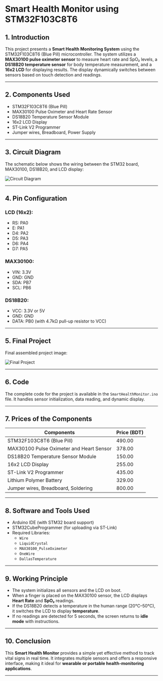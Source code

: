 # Smart Health Monitor using STM32F103C8T6

## 1. Introduction

This project presents a **Smart Health Monitoring System** using the STM32F103C8T6 (Blue Pill) microcontroller. The system utilizes a **MAX30100 pulse oximeter sensor** to measure heart rate and SpO₂ levels, a **DS18B20 temperature sensor** for body temperature measurement, and a **16x2 LCD** for displaying results. The display dynamically switches between sensors based on touch detection and readings.

---

## 2. Components Used

- STM32F103C8T6 (Blue Pill)
- MAX30100 Pulse Oximeter and Heart Rate Sensor
- DS18B20 Temperature Sensor Module
- 16x2 LCD Display
- ST-Link V2 Programmer
- Jumper wires, Breadboard, Power Supply

---

## 3. Circuit Diagram

The schematic below shows the wiring between the STM32 board, MAX30100, DS18B20, and LCD display:

![Circuit Diagram](https://i.postimg.cc/3NJwPWTV/Screenshot-2025-04-21-223348.png)

---

## 4. Pin Configuration

### LCD (16x2):
- RS: PA0  
- E: PA1  
- D4: PA2  
- D5: PA3  
- D6: PA4  
- D7: PA5  

### MAX30100:
- VIN: 3.3V  
- GND: GND  
- SDA: PB7  
- SCL: PB6  

### DS18B20:
- VCC: 3.3V or 5V  
- GND: GND  
- DATA: PB0 (with 4.7kΩ pull-up resistor to VCC)

---

## 5. Final Project

Final assembled project image:

![Final Project](https://i.postimg.cc/VvSxrcB5/Whats-App-Image-2025-04-22-at-21-44-57-c6466bb7.jpg)

---

## 6. Code

The complete code for the project is available in the `SmartHealthMonitor.ino` file. It handles sensor initialization, data reading, and dynamic display.

---

## 7. Prices of the Components

| Components                                | Price (BDT) |
|-------------------------------------------|-------------|
| STM32F103C8T6 (Blue Pill)                 | 490.00      |
| MAX30100 Pulse Oximeter and Heart Sensor | 378.00      |
| DS18B20 Temperature Sensor Module         | 150.00      |
| 16x2 LCD Display                          | 255.00      |
| ST-Link V2 Programmer                     | 435.00      |
| Lithium Polymer Battery                   | 329.00      |
| Jumper wires, Breadboard, Soldering       | 800.00      |

---

## 8. Software and Tools Used

- Arduino IDE (with STM32 board support)
- STM32CubeProgrammer (for uploading via ST-Link)
- Required Libraries:
  - `Wire`
  - `LiquidCrystal`
  - `MAX30100_PulseOximeter`
  - `OneWire`
  - `DallasTemperature`

---

## 9. Working Principle

- The system initializes all sensors and the LCD on boot.
- When a finger is placed on the MAX30100 sensor, the LCD displays **Heart Rate** and **SpO₂** readings.
- If the DS18B20 detects a temperature in the human range (20°C–50°C), it switches the LCD to display **temperature**.
- If no readings are detected for 5 seconds, the screen returns to **idle mode** with instructions.

---

## 10. Conclusion

This **Smart Health Monitor** provides a simple yet effective method to track vital signs in real time. It integrates multiple sensors and offers a responsive interface, making it ideal for **wearable or portable health-monitoring applications**.

---
